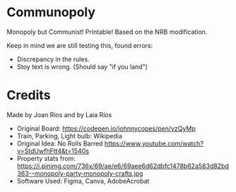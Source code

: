 # Communopoly
Monopoly but Communist! Printable! 
Based on the NRB modification.

Keep in mind we are still testing this, found errors:
- Discrepancy in the rules.
- Stoy text is wrong. (Should say "if you land")

# Credits
Made by Joan Rios and by Laia Rios
- Original Board: https://codepen.io/johnnycopes/pen/yzQyMp
- Train, Parking, Light bulb: Wikipedia
- Original Idea: No Rolls Barred https://www.youtube.com/watch?v=StdUwfhFtt4&t=1540s
- Property stats from: https://i.pinimg.com/736x/69/ae/e6/69aee6d62dbfc1478b62a583d82bd363--monopoly-party-monopoly-crafts.jpg
- Software Used: Figma, Canva, AdobeAcrobat
